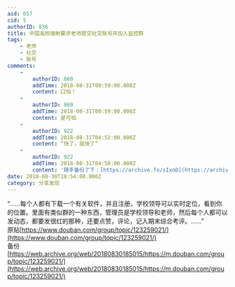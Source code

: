 ```yaml
---
aid: 657
cid: 5
authorID: 836
title: 中国高校强制要求老师提交社交账号并加入监控群
tags:
    - 老师
    - 社交
    - 账号
comments:
    -
        authorID: 860
        addTime: 2018-08-31T00:59:00.000Z
        content: 口怕！
    -
        authorID: 860
        addTime: 2018-08-31T00:59:00.000Z
        content: 是可怕
    -
        authorID: 922
        addTime: 2018-08-31T04:52:00.000Z
        content: “快了，就快了”
    -
        authorID: 922
        addTime: 2018-08-31T04:58:00.000Z
        content: '随手备份了下：[https://archive.fo/sIxnD](https://archive.fo/sIxnD)'
date: 2018-08-30T18:54:00.000Z
category: 分享发现
---
```


“……每个人都有下载一个有关软件，并且注册，学校领导可以实时定位，看到你的位置。里面有类似群的一种东西，管理员是学校领导和老师，然后每个人都可以发动态，都要发很红的那种，还要点赞，评论，记入期末综合考评。……”  
原贴[https://www.douban.com/group/topic/123259021/](https://www.douban.com/group/topic/123259021/)  
备份[https://web.archive.org/web/20180830185015/https://m.douban.com/group/topic/123259021/](https://web.archive.org/web/20180830185015/https://m.douban.com/group/topic/123259021/)
